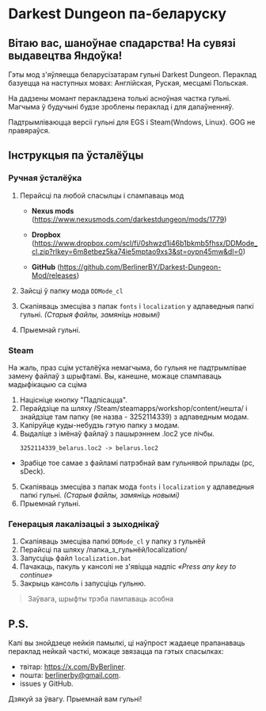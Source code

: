 # Darkest Dungeon па-беларуску
## Вітаю вас, шаноўнае спадарства! На сувязі выдавецтва Яндоўка!
Гэты мод з'яўляецца беларусізатарам гульні Darkest Dungeon.
Пераклад базуецца на наступных мовах: Англійская, Руская, месцамі Польская.

На дадзены момант перакладзена толькі асноўная частка гульні. Магчыма ў будучыні будзе зроблены пераклад і для дапаўненняў.

Падтрымліваюцца версіі гульні для EGS і Steam(Wndows, Linux). GOG не правяраўся. 

## Інструкцыя па ўсталёўцы
### Ручная ўсталёўка
1. Перайсці па любой спасылцы і спампаваць мод 

    - __Nexus mods__ (https://www.nexusmods.com/darkestdungeon/mods/1779)

    - __Dropbox__ (https://www.dropbox.com/scl/fi/0shwzd1i46b1bkmb5fhsx/DDMode_cl.zip?rlkey=6m8etbez5ka74ie5mptao9xs3&st=oypn45mw&dl=0)

    - __GitHub__ (https://github.com/BerlinerBY/Darkest-Dungeon-Mod/releases)

2. Зайсці ў папку мода `DDMode_cl` 
3. Скапіяваць змесціва з папак `fonts` і `localization` у адпаведныя папкі гульні. _(Старыя файлы, замяніць новымі)_
4. Прыемнай гульні.

### __Steam__
На жаль, праз сцім усталёўка немагчыма, бо гульня не падтрымлівае замену файлаў з шрыфтамі. Вы, канешне, можаце спампаваць мадыфікацыю са сціма 

1. Націсніце кнопку "Падпісацца".
2. Перайдзіце па шляху /Steam/steamapps/workshop/content/нешта/ і знайдзіце там папку (яе назва - 3252114339) з адпаведным модам.
3. Капіруйце куды-небудзь гэтую папку з модам.
4. Выдаліце з імёнаў файлаў з пашырэннем .loc2 усе лічбы.
    ```
    3252114339_belarus.loc2 -> belarus.loc2
    ```
- Зрабіце тое самае з файламі патрэбнай вам гульнявой прылады (pc, sDeck).
5. Скапіяваць змесціва з папак мода `fonts` і `localization` у адпаведныя папкі гульні. _(Старыя файлы, замяніць новымі)_
6. Прыемнай гульні.

### Генерацыя лакалізацыі з зыходнікаў

1. Скапіяваць змесціва папкі `DDMode_cl` у папку з гульнёй
2. Перайсці па шляху /папка_з_гульнёй/localization/
3. Запусціць файл `localization.bat`
4. Пачакаць, пакуль у кансолі не з'явіцца надпіс _«Press any key to continue»_
5. Закрыць кансоль і запусціць гульню.

>Заўвага, шрыфты трэба пампаваць асобна

## P.S.
Калі вы знойдзеце нейкія памылкі, ці наўпрост жадаеце прапанаваць пераклад нейкай часткі, можаце звязацца па гэтых спасылках: 
- твітар: https://x.com/ByBerliner.
- пошта: berlinerby@gmail.com.
- issues у GitHub.

Дзякуй за ўвагу. Прыемнай вам гульні!
